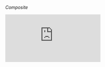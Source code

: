 *Composite*

![CPP](https://raw.githubusercontent.com/krzysztof-jusiak/msm-lite/master/example/composite.cpp)

